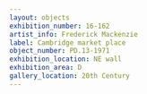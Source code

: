 ```yaml
---
layout: objects
exhibition_number: 16-162
artist_info: Frederick Mackenzie
label: Cambridge market place
object_number: PD.13-1971
exhibition_location: NE wall
exhibition_area: D
gallery_location: 20th Century
---
```

